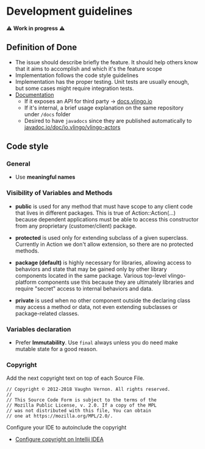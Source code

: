 # Development guidelines

:warning: __Work in progress__ :warning:

## Definition of Done

- The issue should describe briefly the feature. It should help others know that it aims to accomplish and which it's the feature scope
- Implementation follows the code style guidelines
- Implementation has the proper testing. Unit tests are usually enough, but some cases might require integration tests.
- [Documentation](../documentation/README.md)
  - If it exposes an API for third party → [docs.vlingo.io][docs]
  - If it's internal, a brief usage explanation on the same repository under `/docs` folder
  - Desired to have `javadocs` since they are published automatically to [javadoc.io/doc/io.vlingo/vlingo-actors][javadocs]

## Code style

### General

- Use __meaningful names__

### Visibility of Variables and Methods

- __public__ is used for any method that must have scope to any client code that lives in different packages. This is true of Action::Action(...) because dependent applications must be able to access this constructor from any proprietary (customer/client) package.

- __protected__ is used only for extending subclass of a given superclass. Currently in Action we don't allow extension, so there are no protected methods.

- __package (default)__ is highly necessary for libraries, allowing access to behaviors and state that may be gained only by other library components located in the same package. Various top-level vlingo-platform components use this because they are ultimately libraries and require "secret" access to internal behaviors and data.

- __private__ is used when no other component outside the declaring class may access a method or data, not even extending subclasses or package-related classes.

### Variables declaration

- Prefer __Immutability__. Use `final` always unless you do need make mutable state for a good reason.

### Copyright

Add the next copyright text on top of each Source File.

```
// Copyright © 2012-2018 Vaughn Vernon. All rights reserved.
//
// This Source Code Form is subject to the terms of the
// Mozilla Public License, v. 2.0. If a copy of the MPL
// was not distributed with this file, You can obtain
// one at https://mozilla.org/MPL/2.0/.
```

Configure your IDE to autoinclude the copyright

- [Configure copyright on Intellij IDEA](https://www.jetbrains.com/help/idea/copyright.html)

[docs]: https://docs.vlingo.io
[javadocs]: https://javadoc.io/doc/io.vlingo/vlingo-actors